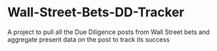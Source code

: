 # Wall-Street-Bets-DD-Tracker
A project to pull all the Due Diligence posts from Wall Street bets and aggregate present data on the post to track its success
